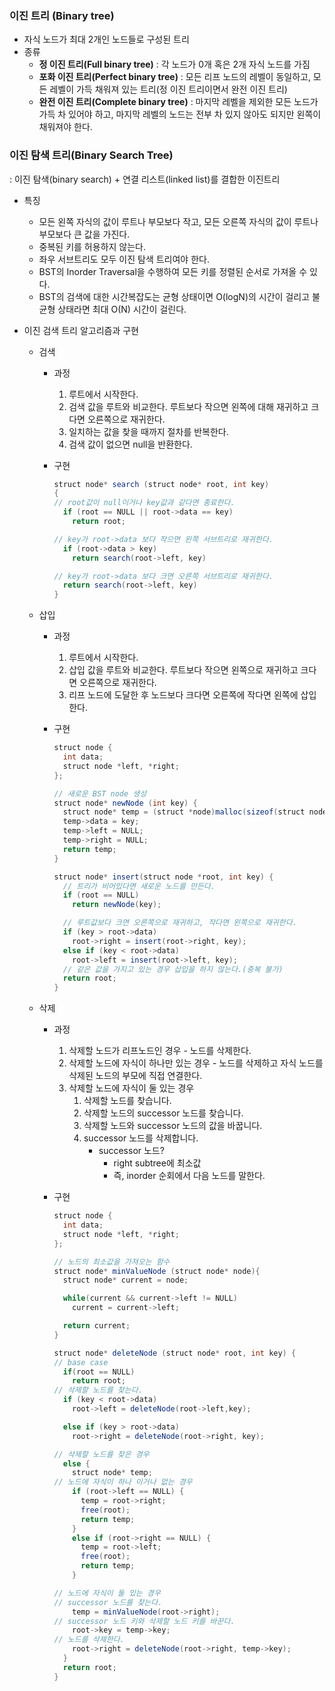 ### 이진 트리 (Binary tree)
  - 자식 노드가 최대 2개인 노드들로 구성된 트리
  - 종류
    - **정 이진 트리(Full binary tree)** : 각 노드가 0개 혹은 2개 자식 노드를 가짐
    - **포화 이진 트리(Perfect binary tree)** : 모든 리프 노드의 레벨이 동일하고, 모든 레벨이 가득 채워져 있는 트리(정 이진 트리이면서 완전 이진 트리)
    - **완전 이진 트리(Complete binary tree)** : 마지막 레벨을 제외한 모든 노드가 가득 차 있어야 하고, 마지막 레벨의 노드는 전부 차 있지 않아도 되지만 왼쪽이 채워져야 한다.


### 이진 탐색 트리(Binary Search Tree)
  : 이진 탐색(binary search) + 연결 리스트(linked list)를 결합한 이진트리
    
  - 특징
    - 모든 왼쪽 자식의 값이 루트나 부모보다 작고, 모든 오른쪽 자식의 값이 루트나 부모보다 큰 값을 가진다.
    - 중복된 키를 허용하지 않는다.
    - 좌우 서브트리도 모두 이진 탐색 트리여야 한다.
    - BST의 Inorder Traversal을 수행하여 모든 키를 정렬된 순서로 가져올 수 있다.
    - BST의 검색에 대한 시간복잡도는 균형 상태이면 O(logN)의 시간이 걸리고 불균형 상태라면 최대 O(N) 시간이 걸린다.
        
- 이진 검색 트리 알고리즘과 구현
    - 검색
        - 과정
            1. 루트에서 시작한다.
            2. 검색 값을 루트와 비교한다. 루트보다 작으면 왼쪽에 대해 재귀하고 크다면 오른쪽으로 재귀한다.
            3. 일치하는 값을 찾을 때까지 절차를 반복한다.
            4. 검색 값이 없으면 null을 반환한다.
        - 구현
            
            ```java
            struct node* search (struct node* root, int key)
            {
            // root값이 null이거나 key값과 같다면 종료한다.
              if (root == NULL || root->data == key)
                return root;
            
            // key가 root->data 보다 작으면 왼쪽 서브트리로 재귀한다.
              if (root->data > key)
                return search(root->left, key)
            
            // key가 root->data 보다 크면 오른쪽 서브트리로 재귀한다. 
              return search(root->left, key)
            }
            ```
            
    - 삽입
        - 과정
            1. 루트에서 시작한다.
            2. 삽입 값을 루트와 비교한다. 루트보다 작으면 왼쪽으로 재귀하고 크다면 오른쪽으로 재귀한다.
            3. 리프 노드에 도달한 후 노드보다 크다면 오른쪽에 작다면 왼쪽에 삽입한다.
        - 구현
            
            ```java
            struct node {
              int data;
              struct node *left, *right;
            };
            
            // 새로운 BST node 생성
            struct node* newNode (int key) {
              struct node* temp = (struct *node)malloc(sizeof(struct node));
              temp->data = key;
              temp->left = NULL;
              temp->right = NULL;
              return temp;
            }
            
            struct node* insert(struct node *root, int key) {
              // 트리가 비어있다면 새로운 노드를 만든다.
              if (root == NULL)
                return newNode(key);
            
              // 루트값보다 크면 오른쪽으로 재귀하고, 작다면 왼쪽으로 재귀한다.
              if (key > root->data)
                root->right = insert(root->right, key);
              else if (key < root->data)
                root->left = insert(root->left, key); 
              // 같은 값을 가지고 있는 경우 삽입을 하지 않는다.(중복 불가)
              return root;
            }
            ```
            
    
    - 삭제
        - 과정
            1. 삭제할 노드가 리프노드인 경우 - 노드를 삭제한다.
            2. 삭제할 노드에 자식이 하나만 있는 경우 - 노드를 삭제하고 자식 노드를 삭제된 노드의 부모에 직접 연결한다.
            3. 삭제할 노드에 자식이 둘 있는 경우
                1. 삭제할 노드를 찾습니다.
                2. 삭제할 노드의 successor 노드를 찾습니다.
                3. 삭제할 노드와 successor 노드의 값을 바꿉니다.
                4. successor 노드를 삭제합니다.
                    - successor 노드?
                        - right subtree에 최소값
                        - 즉, inorder 순회에서 다음 노드를 말한다.
    
      - 구현
    
        ```java
        struct node {
          int data;
          struct node *left, *right;
        };
    
        // 노드의 최소값을 가져오는 함수
        struct node* minValueNode (struct node* node){
          struct node* current = node;
      
          while(current && current->left != NULL)
            current = current->left;
    
          return current;
        }
    
        struct node* deleteNode (struct node* root, int key) {
        // base case  
          if(root == NULL)
            return root;
        // 삭제할 노드를 찾는다.    
          if (key < root->data)
            root->left = deleteNode(root->left,key);
      
          else if (key > root->data)
            root->right = deleteNode(root->right, key);
      
        // 삭제할 노드를 찾은 경우
          else {
            struct node* temp;
        // 노드에 자식이 하나 이거나 없는 경우
            if (root->left == NULL) {
              temp = root->right;
              free(root);
              return temp;
            }
            else if (root->right == NULL) {
              temp = root->left;
              free(root);
              return temp;
            }
    
        // 노드에 자식이 둘 있는 경우
        // successor 노드를 찾는다.
            temp = minValueNode(root->right);
        // successor 노드 키와 삭제할 노드 키를 바꾼다.
            root->key = temp->key;
        // 노드를 삭제한다.
            root->right = deleteNode(root->right, temp->key);
          }
          return root;
        }
        ```

